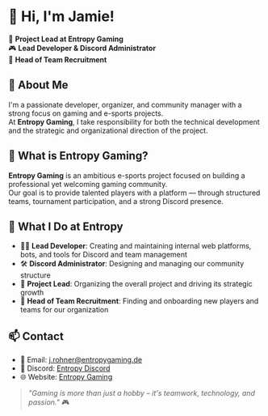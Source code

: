 # 👋 Hi, I'm Jamie!

🚀 **Project Lead at Entropy Gaming**  
🎮 **Lead Developer & Discord Administrator**  
🤝 **Head of Team Recruitment**



## 🧠 About Me

I'm a passionate developer, organizer, and community manager with a strong focus on gaming and e-sports projects.  
At **Entropy Gaming**, I take responsibility for both the technical development and the strategic and organizational direction of the project.



## 🎯 What is Entropy Gaming?

**Entropy Gaming** is an ambitious e-sports project focused on building a professional yet welcoming gaming community.  
Our goal is to provide talented players with a platform — through structured teams, tournament participation, and a strong Discord presence.



## 🔧 What I Do at Entropy

- 👨‍💻 **Lead Developer**: Creating and maintaining internal web platforms, bots, and tools for Discord and team management  
- 🛠️ **Discord Administrator**: Designing and managing our community structure  
- 🧩 **Project Lead**: Organizing the overall project and driving its strategic growth  
- 📣 **Head of Team Recruitment**: Finding and onboarding new players and teams for our organization



## 📫 Contact

- 📧 Email: j.rohner@entropygaming.de  
- 💬 Discord: [Entropy Discord](https://discord.gg/entropygaming)  
- 🌐 Website: [Entropy Gaming](https://entropygaming.de/)






> _"Gaming is more than just a hobby – it's teamwork, technology, and passion."_ 🎮
